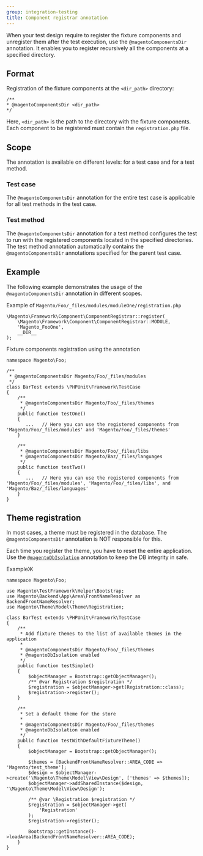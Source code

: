 ```yaml
---
group: integration-testing
title: Component registrar annotation
---
```


When your test design require to register the fixture components and unregister them after the test execution, use the `@magentoComponentsDir` annotation.
It enables you to register recursively all the components at a specified directory.

## Format

Registration of the fixture components at the `<dir_path>` directory:

```php?start_inline=1
/**
* @magentoComponentsDir <dir_path>
*/
```

Here, `<dir_path>` is the path to the directory with the fixture components.
Each component to be registered must contain the `registration.php` file.

## Scope

The annotation is available on different levels: for a test case and for a test method.

### Test case

The `@magentoComponentsDir` annotation for the entire test case is applicable for all test methods in the test case.

### Test method

The `@magentoComponentsDir` annotation for a test method configures the test to run with the registered components located in the specified directories.
The test method annotation automatically contains the `@magentoComponentsDir` annotations specified for the parent test case.

## Example

The following example demonstrates the usage of the `@magentoComponentsDir` annotation in different scopes.

Example of `Magento/Foo/_files/modules/moduleOne/registration.php`

```php?start_inline=1
\Magento\Framework\Component\ComponentRegistrar::register(
    \Magento\Framework\Component\ComponentRegistrar::MODULE,
    'Magento_FooOne',
    __DIR__
);
```

Fixture components registration using the annotation

```php?start_inline=1
namespace Magento\Foo;

/**
 * @magentoComponentsDir Magento/Foo/_files/modules
 */
class BarTest extends \PHPUnit\Framework\TestCase
{
    /**
     * @magentoComponentsDir Magento/Foo/_files/themes
     */
    public function testOne()
    {
       ...   // Here you can use the registered components from 'Magento/Foo/_files/modules' and 'Magento/Foo/_files/themes'
    }

    /**
     * @magentoComponentsDir Magento/Foo/_files/libs
     * @magentoComponentsDir Magento/Baz/_files/languages
     */
    public function testTwo()
    {
       ...   // Here you can use the registered components from 'Magento/Foo/_files/modules', 'Magento/Foo/_files/libs', and 'Magento/Baz/_files/languages'
    }
}
```

## Theme registration

In most cases, a theme must be registered in the database.
The `@magentoComponentsDir` annotation is NOT responsible for this.

Each time you register the theme, you have to reset the entire application.
Use the [`@magentoDbIsolation`] annotation to keep the DB integrity in safe.

ExampleЖ

```php?start_inline=1
namespace Magento\Foo;

use Magento\TestFramework\Helper\Bootstrap;
use Magento\Backend\App\Area\FrontNameResolver as BackendFrontNameResolver;
use Magento\Theme\Model\Theme\Registration;

class BarTest extends \PHPUnit\Framework\TestCase
{
    /**
     * Add fixture themes to the list of available themes in the application
     *
     * @magentoComponentsDir Magento/Foo/_files/themes
     * @magentoDbIsolation enabled
     */
    public function testSimple()
    {
        $objectManager = Bootstrap::getObjectManager();
        /** @var Registration $registration */
        $registration = $objectManager->get(Registration::class);
        $registration->register();
    }

    /**
     * Set a default theme for the store
     *
     * @magentoComponentsDir Magento/Foo/_files/themes
     * @magentoDbIsolation enabled
     */
    public function testWithDefaultFixtureTheme()
    {
        $objectManager = Bootstrap::getObjectManager();

        $themes = [BackendFrontNameResolver::AREA_CODE => 'Magento/test_theme'];
        $design = $objectManager->create('\Magento\Theme\Model\View\Design', ['themes' => $themes]);
        $objectManager->addSharedInstance($design, '\Magento\Theme\Model\View\Design');

        /** @var \Registration $registration */
        $registration = $objectManager->get(
            'Registration'
        );
        $registration->register();

        Bootstrap::getInstance()->loadArea(BackendFrontNameResolver::AREA_CODE);
    }
}
```

<!-- Link definitions -->

[`@magentoDbIsolation`]: ./magentoDbIsolation.html